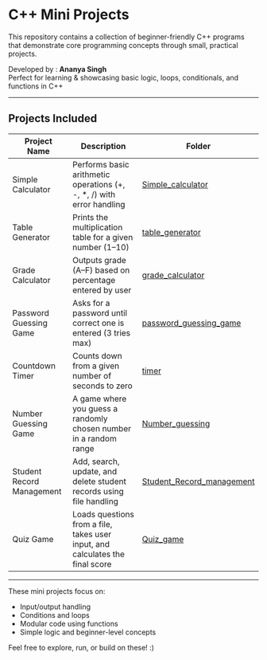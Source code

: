# C++ Mini Projects

This repository contains a collection of beginner-friendly C++ programs that demonstrate core programming concepts through small, practical projects.

Developed by : **Ananya Singh**  
Perfect for learning & showcasing basic logic, loops, conditionals, and functions in C++

---

## Projects Included

| Project Name              | Description                                                           | Folder                                                                 |
|---------------------------|-----------------------------------------------------------------------|------------------------------------------------------------------------|
| Simple Calculator         | Performs basic arithmetic operations (+, -, *, /) with error handling | [Simple_calculator](./Simple_calculator)                              |
| Table Generator           | Prints the multiplication table for a given number (1–10)             | [table_generator](./table_generator)                                  |
| Grade Calculator          | Outputs grade (A–F) based on percentage entered by user               | [grade_calculator](./grade_calculator)                                |
| Password Guessing Game    | Asks for a password until correct one is entered (3 tries max)        | [password_guessing_game](./password_guessing_game)                    |
| Countdown Timer           | Counts down from a given number of seconds to zero                    | [timer](./timer)                                                      |
| Number Guessing Game      | A game where you guess a randomly chosen number in a random range     | [Number_guessing](./Number_guessing)                                  |
| Student Record Management | Add, search, update, and delete student records using file handling   | [Student_Record_management](./Student_Record_management)                  |
| Quiz Game   | Loads questions from a file, takes user input, and calculates the final score    | [Quiz_game](./Quiz_game)           |

---

These mini projects focus on:
- Input/output handling
- Conditions and loops
- Modular code using functions
- Simple logic and beginner-level concepts

Feel free to explore, run, or build on these! :)
